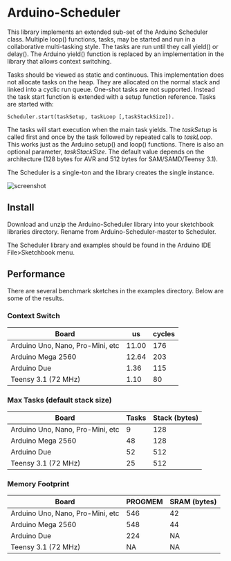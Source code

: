 # Arduino-Scheduler

This library implements an extended sub-set of the Arduino Scheduler
class. Multiple loop() functions, tasks, may be started and run in a
collaborative multi-tasking style. The tasks are run until they call
yield() or delay(). The Arduino yield() function is replaced by an
implementation in the library that allows context switching.

Tasks should be viewed as static and continuous. This implementation
does not allocate tasks on the heap. They are allocated on the normal
stack and linked into a cyclic run queue. One-shot tasks are not
supported. Instead the task start function is extended with a setup
function reference. Tasks are started with:

````
Scheduler.start(taskSetup, taskLoop [,taskStackSize]).
````
The tasks will start execution when the main task yields. The
_taskSetup_ is called first and once by the task followed by repeated
calls to _taskLoop_. This works just as the Arduino setup() and loop()
functions. There is also an optional parameter, _taskStackSize_. The
default value depends on the architecture (128 bytes for AVR and 512
bytes for SAM/SAMD/Teensy 3.1).

The Scheduler is a single-ton and the library creates the single
instance.

![screenshot](https://dl.dropboxusercontent.com/u/993383/Cosa/screenshots/Screenshot%20from%202016-01-29%2015%3A24%3A17.png)

## Install

Download and unzip the Arduino-Scheduler library into your sketchbook
libraries directory. Rename from Arduino-Scheduler-master to Scheduler.

The Scheduler library and examples should be found in the Arduino IDE
File>Sketchbook menu.

## Performance

There are several benchmark sketches in the examples directory. Below
are some of the results.

### Context Switch

Board | us | cycles
------|----|-------
Arduino Uno, Nano, Pro-Mini, etc | 11.00 | 176
Arduino Mega 2560 | 12.64 | 203
Arduino Due | 1.36 | 115
Teensy 3.1 (72 MHz) | 1.10 | 80

### Max Tasks (default stack size)

Board | Tasks | Stack (bytes)
------|-------|--------------
Arduino Uno, Nano, Pro-Mini, etc | 9 | 128
Arduino Mega 2560 | 48 | 128
Arduino Due | 52 | 512
Teensy 3.1 (72 MHz) | 25 | 512

### Memory Footprint

Board | PROGMEM | SRAM (bytes)
------|---------|-------------
Arduino Uno, Nano, Pro-Mini, etc | 546 | 42
Arduino Mega 2560 | 548 | 44
Arduino Due | 224 | NA
Teensy 3.1 (72 MHz) | NA | NA



